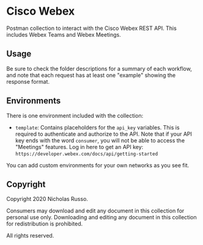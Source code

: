 # Cisco Webex
Postman collection to interact with the Cisco Webex REST API. This includes
Webex Teams and Webex Meetings.

## Usage
Be sure to check the folder descriptions for a summary of each workflow,
and note that each request has at least one "example" showing the response
format.

## Environments
There is one environment included with the collection:
  * `template`: Contains placeholders for the `api_key`
    variables. This is required to authenticate and authorize to the API.
    Note that if your API key ends with the word `consumer`, you will not
    be able to access the "Meetings" features. Log in here to get an API key:
    `https://developer.webex.com/docs/api/getting-started`

You can add custom environments for your own networks as you see fit.

## Copyright
Copyright 2020 Nicholas Russo.

Consumers may download and edit any document in this collection for personal
use only. Downloading and editing any document in this collection for
redistribution is prohibited.

All rights reserved.
